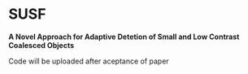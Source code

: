 # **SUSF**
**A Novel Approach for Adaptive Detetion of Small and Low Contrast Coalesced Objects**

Code will be uploaded after aceptance of paper
